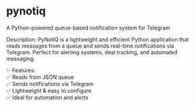 # pynotiq
A Python-powered queue-based notification system for Telegram

Description:
PyNotiQ is a lightweight and efficient Python application that reads messages from a queue and sends real-time notifications via Telegram. Perfect for alerting systems, deal tracking, and automated messaging.

✨ Features: <br/>
✅ Reads from JSON queue <br/>
✅ Sends notifications via Telegram <br/>
✅ Lightweight & easy to configure <br/>
✅ Ideal for automation and alerts
